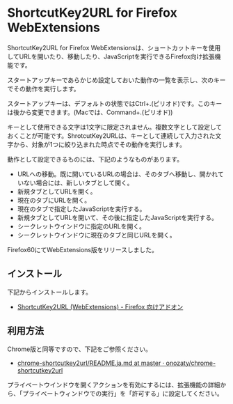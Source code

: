 ﻿# ShortcutKey2URL for Firefox WebExtensions

ShortcutKey2URL for Firefox WebExtensionsは、ショートカットキーを使用してURLを開いたり、移動したり、JavaScriptを実行できるFirefox向け拡張機能です。

スタートアップキーであらかじめ設定しておいた動作の一覧を表示し、次のキーでその動作を実行します。

スタートアップキーは、デフォルトの状態ではCtrl+.(ピリオド)です。このキーは後から変更できます。(Macでは、Command+.(ピリオド))

キーとして使用できる文字は1文字に限定されません。複数文字として設定しておくことが可能です。ShrotcutKey2URLは、キーとして連続して入力された文字から、対象が1つに絞り込まれた時点でその動作を実行します。

動作として設定できるものには、下記のようなものがあります。

* URLへの移動。既に開いているURLの場合は、そのタブへ移動し、開かれていない場合には、新しいタブとして開く。
* 新規タブとしてURLを開く。
* 現在のタブにURLを開く。
* 現在のタブで指定したJavaScriptを実行する。
* 新規タブとしてURLを開いて、その後に指定したJavaScriptを実行する。
* シークレットウインドウに指定のURLを開く。
* シークレットウインドウに現在のタブと同じURLを開く。

Firefox60にてWebExtensions版をリリースしました。

## インストール

下記からインストールします。

* [ShortcutKey2URL \(WebExtensions\) \- Firefox 向けアドオン](https://addons.mozilla.org/ja/firefox/addon/shortcutkey2url/)

## 利用方法

Chrome版と同等ですので、下記をご参照ください。

* [chrome\-shortcutkey2url/README\.ja\.md at master · onozaty/chrome\-shortcutkey2url](https://github.com/onozaty/chrome-shortcutkey2url/blob/master/README.ja.md)

プライベートウインドウを開くアクションを有効にするには、拡張機能の詳細から、「プライベートウィンドウでの実行」を「許可する」に設定してください。
